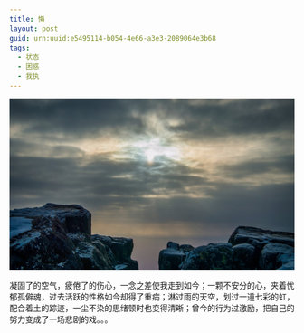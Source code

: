 ```yaml
---
title: 悔
layout: post
guid: urn:uuid:e5495114-b054-4e66-a3e3-2089064e3b68
tags:
  - 状态
  - 困惑
  - 我执
---
```



[![](/media/files/2015/03/07/zshh.png)](http://7vikpt.com1.z0.glb.clouddn.com/zshh.png)

凝固了的空气，疲倦了的伤心，一念之差使我走到如今；一颗不安分的心，夹着忧郁孤僻魂，过去活跃的性格如今却得了重病；淋过雨的天空，划过一道七彩的虹，配合着土的踪迹，一尘不染的思绪顿时也变得清晰；曾今的行为过激励，把自己的努力变成了一场悲剧的戏。。。

